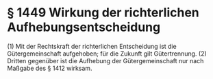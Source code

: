 # § 1449 Wirkung der richterlichen Aufhebungsentscheidung
(1) Mit der Rechtskraft der richterlichen Entscheidung ist die Gütergemeinschaft aufgehoben; für die Zukunft gilt Gütertrennung.
(2) Dritten gegenüber ist die Aufhebung der Gütergemeinschaft nur nach Maßgabe des § 1412 wirksam.